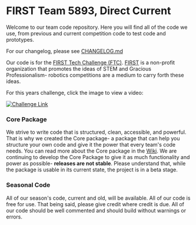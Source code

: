 # FIRST Team 5893, Direct Current

Welcome to our team code repository. Here you will find all of the code we use,
from previous and current competition code to test code and prototypes.

For our changelog, please see [CHANGELOG.md](https://github.com/Team5893/TeamCode/blob/master/CHANGELOG.md)

Our code is for the [FIRST Tech Challenge (FTC)](https://www.firstinspires.org/robotics/ftc). [FIRST](https://www.firstinspires.org/) is a non-profit organization that promotes the ideas of STEM and Gracious Professionalism- robotics competitions are a medium to carry forth these ideas. 

For this years challenge, click the image to view a video:

[![Challenge Link](http://img.youtube.com/vi/nRsu7bRFhx4/0.jpg)](http://www.youtube.com/watch?v=nRsu7bRFhx4 "FIRST Relic Recovery presented by Qualcomm")

### Core Package
We strive to write code that is structured, clean, accessible, and powerful. That is why we created the Core package- a package that can help you structure your own code and give it the power that every team's code needs. You can read more about the Core package in the [Wiki](https://github.com/Team5893/TeamCode/wiki). We are continuing to develop the Core Package to give it as much functionality and power as possible- **releases are not stable**. Please understand that, while the package is usable in its current state, the project is in a beta stage. 

### Seasonal Code
All of our season's code, current and old, will be available. All of our code is free for use. That being said, please give credit where credit is due. All of our code should be well commented and should build without warnings or errors.
